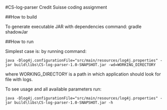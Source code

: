 #CS-log-parser
Credit Suisse coding assignment 

##How to build

To generate executable JAR with dependencies command: gradle shadowJar

##How to run

Simplest case is: by running command:

```java -Dlog4j.configurationFile="src/main/resources/log4j.properties" -jar build\libs\CS-log-parser-1.0-SNAPSHOT.jar -wd=WORKING_DIRECTORY```

where WORKING_DIRECTORY is a path in which application should look for file with logs.
 
To see usage and all available parameters run:

```java -Dlog4j.configurationFile="src/main/resources/log4j.properties" -jar build\libs\CS-log-parser-1.0-SNAPSHOT.jar -h```
